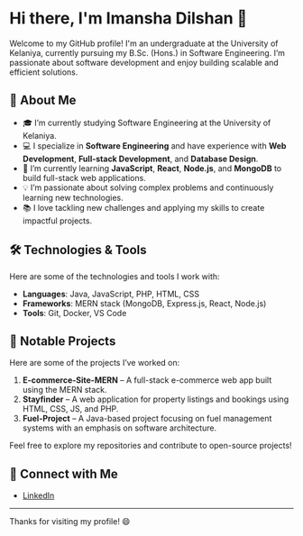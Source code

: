 # Hi there, I'm Imansha Dilshan 👋

Welcome to my GitHub profile! I'm an undergraduate at the University of Kelaniya, currently pursuing my B.Sc. (Hons.) in Software Engineering. I’m passionate about software development and enjoy building scalable and efficient solutions.

## 🚀 About Me

- 🎓 I’m currently studying Software Engineering at the University of Kelaniya.
- 💻 I specialize in **Software Engineering** and have experience with **Web Development**, **Full-stack Development**, and **Database Design**.
- 🌱 I’m currently learning **JavaScript**, **React**, **Node.js**, and **MongoDB** to build full-stack web applications.
- 💡 I’m passionate about solving complex problems and continuously learning new technologies.
- 📚 I love tackling new challenges and applying my skills to create impactful projects.

## 🛠️ Technologies & Tools

Here are some of the technologies and tools I work with:

- **Languages**: Java, JavaScript, PHP, HTML, CSS
- **Frameworks**: MERN stack (MongoDB, Express.js, React, Node.js)
- **Tools**: Git, Docker, VS Code

## 📂 Notable Projects

Here are some of the projects I’ve worked on:

1. **E-commerce-Site-MERN** – A full-stack e-commerce web app built using the MERN stack.
2. **Stayfinder** – A web application for property listings and bookings using HTML, CSS, JS, and PHP.
3. **Fuel-Project** – A Java-based project focusing on fuel management systems with an emphasis on software architecture.

Feel free to explore my repositories and contribute to open-source projects!

## 🔗 Connect with Me

- [LinkedIn](https://www.linkedin.com/in/imansha-dilshan-6768662a0)

---

Thanks for visiting my profile! 😄

